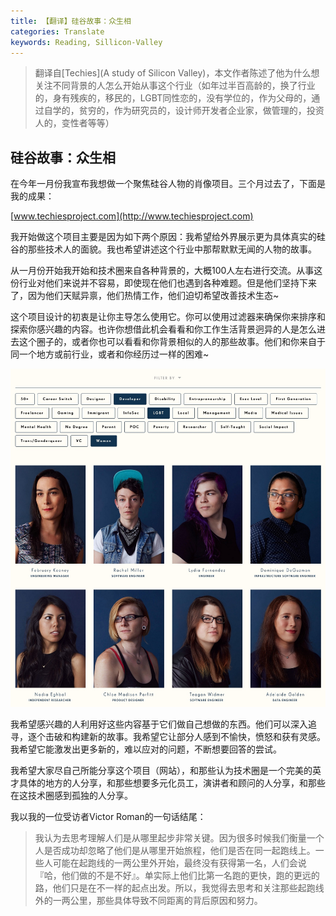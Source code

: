 ```yaml
---
title: 【翻译】硅谷故事：众生相
categories: Translate
keywords: Reading, Sillicon-Valley
---
```


> 翻译自[Techies](A study of Silicon Valley)，本文作者陈述了他为什么想关注不同背景的人怎么开始从事这个行业（如年过半百高龄的，换了行业的，身有残疾的，移民的，LGBT同性恋的，没有学位的，作为父母的，通过自学的，贫穷的，作为研究员的，设计师开发者企业家，做管理的，投资人的，变性者等等）

## 硅谷故事：众生相

在今年一月份我宣布我想做一个聚焦硅谷人物的肖像项目。三个月过去了，下面是我的成果：

[www.techiesproject.com](http://www.techiesproject.com)

我开始做这个项目主要是因为如下两个原因：我希望给外界展示更为具体真实的硅谷的那些技术人的面貌。我也希望讲述这个行业中那帮默默无闻的人物的故事。

从一月份开始我开始和技术圈来自各种背景的，大概100人左右进行交流。从事这份行业对他们来说并不容易，即使现在他们也遇到各种难题。但是他们坚持下来了，因为他们天赋异禀，他们热情工作，他们迫切希望改善技术生态~

这个项目设计的初衷是让你主导怎么使用它。你可以使用过滤器来确保你来排序和探索你感兴趣的内容。也许你想借此机会看看和你工作生活背景迥异的人是怎么进去这个圈子的，或者你也可以看看和你背景相似的人的那些故事。他们和你来自于同一个地方或前行业，或者和你经历过一样的困难~

![](../images/14604976511056.jpg)


我希望感兴趣的人利用好这些内容基于它们做自己想做的东西。他们可以深入追寻，逐个击破和构建新的故事。我希望它让部分人感到不愉快，愤怒和获有灵感。我希望它能激发出更多新的，难以应对的问题，不断想要回答的尝试。

我希望大家尽自己所能分享这个项目（网站），和那些认为技术圈是一个完美的英才具体的地方的人分享，和那些想要多元化员工，演讲者和顾问的人分享，和那些在这技术圈感到孤独的人分享。

我以我的一位受访者Victor Roman的一句话结尾：

> 我认为去思考理解人们是从哪里起步非常关键。因为很多时候我们衡量一个人是否成功却忽略了他们是从哪里开始旅程，他们是否在同一起跑线上。一些人可能在起跑线的一两公里外开始，最终没有获得第一名，人们会说『哈，他们做的不是不好』。单实际上他们比第一名跑的更快，跑的更远的路，他们只是在不一样的起点出发。所以，我觉得去思考和关注那些起跑线外的一两公里，那些具体导致不同距离的背后原因和努力。







